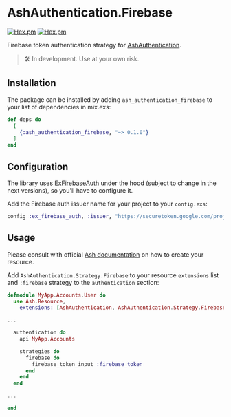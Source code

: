 # AshAuthentication.Firebase

[![Hex.pm](https://img.shields.io/hexpm/v/ash_authentication_firebase.svg?style=flat-square)](https://hex.pm/packages/ash_authentication_firebase)
[![Hex.pm](https://img.shields.io/hexpm/dt/ash_authentication_firebase.svg?style=flat-square)](https://hex.pm/packages/ash_authentication_firebase)

Firebase token authentication strategy for [AshAuthentication](https://github.com/team-alembic/ash_authentication).

> 🛠 In development. Use at your own risk.

## Installation

The package can be installed by adding `ash_authentication_firebase` to your list of dependencies in mix.exs:

```elixir
def deps do
  [
    {:ash_authentication_firebase, "~> 0.1.0"}
  ]
end
```

## Configuration

The library uses [ExFirebaseAuth](https://github.com/Nickforall/ExFirebaseAuth) under the hood (subject to change in the next versions), so you'll have to configure it.

Add the Firebase auth issuer name for your project to your `config.exs`:

```elixir
config :ex_firebase_auth, :issuer, "https://securetoken.google.com/project-123abc"
```

## Usage

Please consult with official [Ash documentation](https://ash-hq.org/docs/guides/ash_authentication/latest/tutorials/getting-started-with-authentication) on how to create your resource.

Add `AshAuthentication.Strategy.Firebase` to your resource `extensions` list and `:firebase` strategy to the `authentication` section:

```elixir
defmodule MyApp.Accounts.User do
  use Ash.Resource,
    extensions: [AshAuthentication, AshAuthentication.Strategy.Firebase]

...

  authentication do
    api MyApp.Accounts

    strategies do
      firebase do
        firebase_token_input :firebase_token
      end
    end
  end

...

end
```
